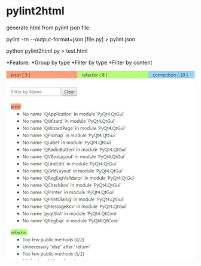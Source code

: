 # pylint2html
generate html from pylint json file.

pylint -rn --output-format=json [file.py] > pylint.json

python pylint2html.py  > test.html

*Feature:
  *Group by type
  *Filter by type
  *Filter by content

![ScreenShot](screen.jpg)
